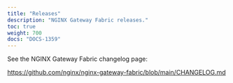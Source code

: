 ```yaml
---
title: "Releases"
description: "NGINX Gateway Fabric releases."
toc: true
weight: 700
docs: "DOCS-1359"
---
```


See the NGINX Gateway Fabric changelog page:

<https://github.com/nginx/nginx-gateway-fabric/blob/main/CHANGELOG.md>
